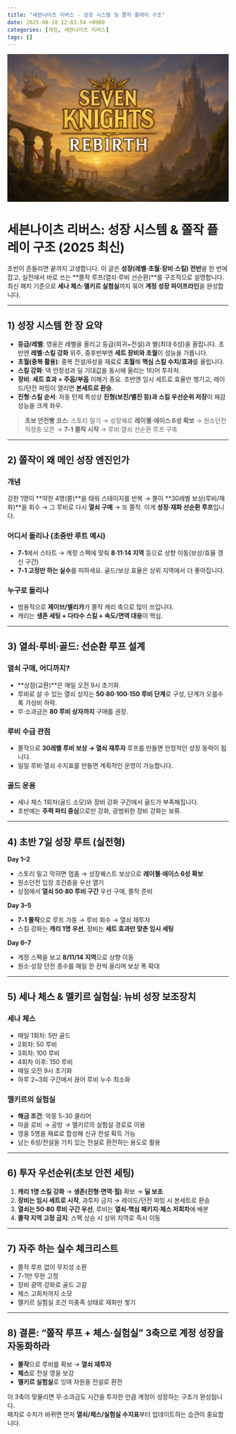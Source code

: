 ```yaml
---
title: "세븐나이츠 리버스 - 성장 시스템 및 쫄작 플레이 구조"
date: 2025-08-10 12:03:54 +0900
categories: [게임, 세븐나이츠 리버스]
tags: []
---
```


![tft](assets/img/seven/1754737251916.png)

# 세븐나이츠 리버스: 성장 시스템 & 쫄작 플레이 구조 (2025 최신)

초반이 흔들리면 끝까지 고생합니다. 이 글은 **성장(레벨·초월·장비·스킬) 전반**을 한 번에 잡고, 실전에서 바로 쓰는 **쫄작 루프(열쇠·루비 선순환)**를 구조적으로 설명합니다. 최신 패치 기준으로 **세나 체스·멜키르 실험실**까지 묶어 **계정 성장 파이프라인**을 완성합니다.

---

## 1) 성장 시스템 한 장 요약

- **등급/레벨**: 영웅은 레벨을 올리고 등급(희귀~전설)과 별(최대 6성)을 올립니다. 초반엔 **레벨·스킬 강화** 위주, 중후반부엔 **세트 장비와 초월**이 성능을 가릅니다.  
- **초월(중복 활용)**: 중복 전설/6성을 재료로 **초월**해 **핵심 스킬 수치/효과**를 올립니다.  
- **스킬 강화**: 덱 안정성과 딜 기대값을 동시에 올리는 1티어 투자처.  
- **장비**: **세트 효과 + 주옵/부옵** 이해가 중요. 초반엔 임시 세트로 효율만 챙기고, 레이드/던전 파밍이 열리면 **본세트로 환승**.  
- **진형·스킬 순서**: 자동 턴제 특성상 **진형(보진/밸진 등)과 스킬 우선순위 저장**이 체감 성능을 크게 좌우.

> **초보 안전빵 코스**: 스토리 밀기 → 성장퀘로 **레이첼·에이스 6성 확보** → 원소던전 적정층 오픈 → **7-1 쫄작 시작** → 루비·열쇠 선순환 루프 구축

---

## 2) 쫄작이 왜 메인 성장 엔진인가

### 개념
강한 1명이 **약한 4명(쫄)**을 태워 스테이지를 반복 → 쫄이 **30레벨 보상(루비/재화)**을 회수 → 그 루비로 다시 **열쇠 구매** → 또 쫄작. 이게 **성장·재화 선순환 루프**입니다.

### 어디서 돌리나 (초중반 루트 예시)
- **7-1**에서 스타트 → 계정 스펙에 맞춰 **8·11·14 지역** 등으로 상향 이동(보상/효율 갱신 구간)  
- **7-1 고정만 하는 실수**를 피하세요. 골드/보상 효율은 상위 지역에서 더 좋아집니다.

### 누구로 돌리나
- 범용적으로 **제이브/벨리카**가 쫄작 캐리 축으로 많이 쓰입니다.  
- 캐리는 **생존 세팅 + 다타수 스킬 + 속도/면역 대응**이 핵심.

---

## 3) 열쇠·루비·골드: 선순환 루프 설계

### 열쇠 구매, 어디까지?
- **상점(교환)**은 매일 오전 9시 초기화.  
- 루비로 살 수 있는 열쇠 상자는 **50·80·100·150 루비 단계**로 구성, 단계가 오를수록 가성비 하락.  
- 무·소과금은 **80 루비 상자까지** 구매를 권장.

### 루비 수급 관점
- 쫄작으로 **30레벨 루비 보상 → 열쇠 재투자** 루프를 만들면 안정적인 성장 동력이 됩니다.  
- 일일 루비·열쇠 수지표를 만들면 계획적인 운영이 가능합니다.

### 골드 운용
- 세나 체스 1회차(골드 소모)와 장비 강화 구간에서 골드가 부족해집니다.  
- 초반에는 **주력 파티 중심**으로만 강화, 광범위한 장비 강화는 보류.

---

## 4) 초반 7일 성장 루트 (실전형)

**Day 1–2**  
- 스토리 밀고 막히면 멈춤 → 성장퀘스트 보상으로 **레이첼·에이스 6성 확보**  
- 원소던전 입장 조건층을 우선 열기  
- 상점에서 **열쇠 50·80 루비 구간** 우선 구매, 쫄작 준비

**Day 3–5**  
- **7-1 쫄작**으로 루프 가동 → 루비 회수 → 열쇠 재투자  
- 스킬 강화는 **캐리 1명 우선**, 장비는 **세트 효과만 맞춘 임시 세팅**

**Day 6–7**  
- 계정 스펙을 보고 **8/11/14 지역**으로 상향 이동  
- 원소·성장 던전 층수를 매일 한 칸씩 올리며 보상 폭 확대

---

## 5) 세나 체스 & 멜키르 실험실: 뉴비 성장 보조장치

### 세나 체스
- 매일 1회차: 5만 골드  
- 2회차: 50 루비  
- 3회차: 100 루비  
- 4회차 이후: 150 루비  
- 매일 오전 9시 초기화  
- 하루 2~3회 구간에서 끊어 루비 누수 최소화

### 멜키르의 실험실
- **해금 조건**: 악몽 5-30 클리어  
- 마을 로비 → 공방 → 멜키르의 실험실 경로로 이용  
- 영웅 5명을 재료로 합성해 신규 전설 획득 가능  
- 남는 6성/전설을 가치 있는 전설로 환전하는 용도로 활용

---

## 6) 투자 우선순위(초보 안전 세팅)

1. **캐리 1명 스킬 강화** → **생존(진형·면역·힐)** 확보 → **딜 보조**  
2. **장비는 임시 세트로 시작**, 과투자 금지 → 레이드/던전 파밍 시 본세트로 환승  
3. **열쇠는 50·80 루비 구간 우선**, 루비는 **열쇠·핵심 패키지·체스 저회차**에 배분  
4. **쫄작 지역 고정 금지**: 스펙 상승 시 상위 지역로 즉시 이동

---

## 7) 자주 하는 실수 체크리스트

- 쫄작 루프 없이 무지성 소환  
- 7-1만 무한 고정  
- 장비 광역 강화로 골드 고갈  
- 체스 고회차까지 소모  
- 멜키르 실험실 조건 미충족 상태로 재화만 쌓기

---

## 8) 결론: “쫄작 루프 + 체스·실험실” 3축으로 계정 성장을 자동화하라

- **쫄작**으로 루비를 확보 → **열쇠 재투자**  
- **체스**로 전설 영웅 보강  
- **멜키르 실험실**로 잉여 자원을 전설로 환전  

이 3축이 맞물리면 무·소과금도 시간을 투자한 만큼 계정이 성장하는 구조가 완성됩니다.  
패치로 수치가 바뀌면 먼저 **열쇠/체스/실험실 수지표**부터 업데이트하는 습관이 중요합니다.

